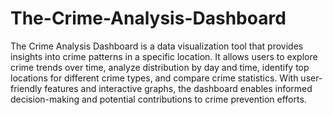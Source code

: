 # The-Crime-Analysis-Dashboard
The Crime Analysis Dashboard is a data visualization tool that provides insights into crime patterns
in a specific location. It allows users to explore crime trends over time, analyze distribution by day
and time, identify top locations for different crime types, and compare crime statistics. With user-friendly
features and interactive graphs, the dashboard enables informed decision-making and potential contributions
to crime prevention efforts.
